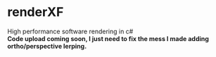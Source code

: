 # renderXF
High performance software rendering in c#<br/>
**Code upload coming soon, I just need to fix the mess I made adding ortho/perspective lerping.**
